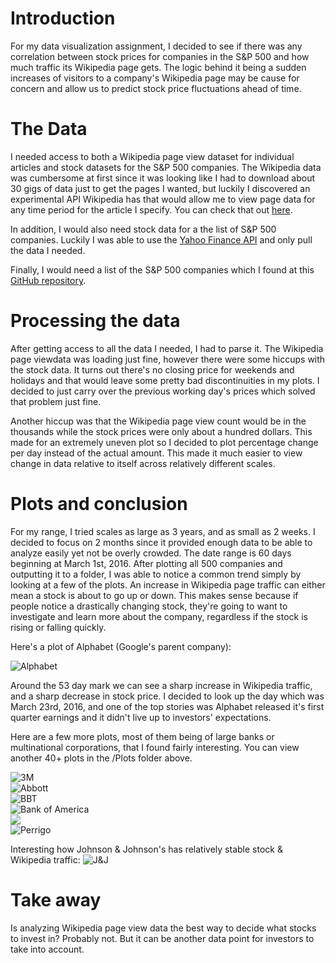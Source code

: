 # Introduction
For my data visualization assignment, I decided to see if there was any correlation between stock prices for companies in the S&P 500 and how much traffic
its Wikipedia page gets. The logic behind it being a sudden increases of visitors to a company's Wikipedia page may be cause for concern and allow us to
predict stock price fluctuations ahead of time.

# The Data
I needed access to both a Wikipedia page view dataset for individual articles and
stock datasets for the S&P 500 companies. The Wikipedia data was cumbersome at first since it was looking like I had to download about 30 gigs of data just to get the
pages I wanted, but luckily
I discovered an experimental API Wikipedia has that would allow me to view page data
for any time period for the article I specify. You can check that out <a href= "https://wikimedia.org/api/rest_v1/#/href">here</a>.

In addition, I would also need stock data for a the list of S&P 500 companies. Luckily
I was able to use the <a href="https://finance.yahoo.com/lookup?s=API">Yahoo Finance API</a> and only pull the data I needed.

Finally, I would need a list of the S&P 500 companies which I found at this <a href="https://github.com/datasets/s-and-p-500-companies">GitHub
repository</a>.

# Processing the data
After getting access to all the data I needed, I had to parse it. The Wikipedia page viewdata was loading just fine, however there were some hiccups with the stock data.
It turns out there's no closing price for weekends and holidays and that would leave
some pretty bad discontinuities in my plots. I decided to just carry over the previous working day's prices which solved that problem just fine.

Another hiccup was that the Wikipedia page view count would be in the thousands while
the stock prices were only about a hundred dollars. This made for an extremely uneven
plot so I decided to plot percentage change per day instead of the actual amount. This made it much easier to view change in data relative to itself across relatively
different scales.

# Plots and conclusion
For my range, I tried scales as large as 3 years, and as small as 2 weeks. I decided to focus on 2 months since it provided enough data to be able to analyze easily yet not be overly crowded. The date range is 60 days beginning at March 1st, 2016.
After plotting all 500 companies and outputting it to a folder, I was able to notice
a common trend simply by looking at a few of the plots. An increase in Wikipedia
page traffic can either mean a stock is about to go up or down. This makes sense
because if people notice a drastically changing stock, they're going to want to
investigate and learn more about the company, regardless if the stock is rising or
falling quickly.

Here's a plot of Alphabet (Google's parent company):

![Alphabet](/Plots/Alphabet%20Inc%20Class%20C.png)

Around the 53 day mark we can see a sharp increase in Wikipedia traffic, and a
sharp decrease in stock price. I decided to look up the day which was March 23rd, 2016, and one of the top stories was Alphabet released it's first quarter earnings
and it didn't live up to investors' expectations.

Here are a few more plots, most of them being of large banks or multinational corporations, that I found fairly interesting. You can view another 40+ plots in the /Plots folder above.

![3M](/Plots/3M%20Company.png)
</br>
![Abbott](Plots/Abbott%20Laboratories.png)
</br>
![BBT](Plots/BB%26T%20Corporation.png)
</br>
![Bank of America](Plots/Bank%20of%20America%20Corp.png)
</br>
<img src="Plots/Gap%20(The).png">
</br>
![Perrigo](Plots/Perrigo.png)
<br>

Interesting how Johnson & Johnson's has relatively stable stock & Wikipedia traffic:
![J&J](Plots/Johnson%20%26%20Johnson.png)


# Take away
Is analyzing Wikipedia page view data the best way to decide what
stocks to invest in? Probably not. But it can be another data point for investors to
take into account.
